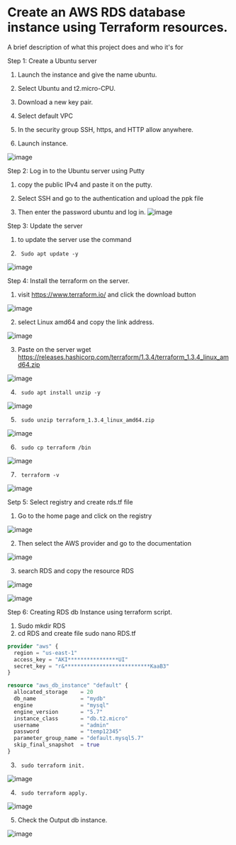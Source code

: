 
# Create an AWS RDS database instance using Terraform resources.

A brief description of what this project does and who it's for




Step 1:	Create a Ubuntu server

1. Launch the instance and give the name ubuntu.

2.	Select Ubuntu and t2.micro-CPU.
3.	Download a new key pair.
4.	Select default VPC
5.	In the security group SSH, https, and HTTP allow anywhere.
6.	Launch instance.

![image](https://github.com/dharmaraj257/Terraform-Projects/assets/100831265/76765ed0-f903-42f3-a087-93385398f451)

Step 2:	Log in to the Ubuntu server using Putty
1.	copy the public IPv4 and paste it on the putty.

2.	Select SSH and go to the authentication and upload the ppk file
3.	Then enter the password ubuntu and log in.
![image](https://github.com/dharmaraj257/Terraform-Projects/assets/100831265/910e792c-4754-4b40-bb99-1c158779b5aa)


Step 3:	Update the server
1.	to update the server use the command

2.	    Sudo apt update -y

![image](https://github.com/dharmaraj257/Terraform-Projects/assets/100831265/74173d73-abc7-4dbe-858d-8c22d3b3ab86)


Step 4:	Install the terraform on the server.
1.	visit https://www.terraform.io/ and click the download button

![image](https://github.com/dharmaraj257/Terraform-Projects/assets/100831265/1f615189-889b-41aa-9edb-89461ac65a2c)

2.	select Linux amd64 and copy the link address.

![image](https://github.com/dharmaraj257/Terraform-Projects/assets/100831265/76b22b22-d294-4d31-b24d-181464f09da5)

3.	Paste on the server wget https://releases.hashicorp.com/terraform/1.3.4/terraform_1.3.4_linux_amd64.zip

![image](https://github.com/dharmaraj257/Terraform-Projects/assets/100831265/4c809fe1-7960-47d3-a7ac-68b5bdd0eb84)

4.	    sudo apt install unzip -y

![image](https://github.com/dharmaraj257/Terraform-Projects/assets/100831265/2ce47bc7-c165-4d74-a377-f10888fd1e7a)

5.	    sudo unzip terraform_1.3.4_linux_amd64.zip

![image](https://github.com/dharmaraj257/Terraform-Projects/assets/100831265/43c9e7eb-7fcd-4667-af74-844aa19f12ba)

6.	    sudo cp terraform /bin

![image](https://github.com/dharmaraj257/Terraform-Projects/assets/100831265/6512a4dd-d1fb-495d-8aae-02f455c4ab09)

7.	    terraform -v
![image](https://github.com/dharmaraj257/Terraform-Projects/assets/100831265/30967659-0306-4fba-be06-dea66d2cd41c)

Setp 5:	Select registry and create rds.tf file
1. Go to the home page and click on the registry

![image](https://github.com/dharmaraj257/Terraform-Projects/assets/100831265/e9e4e5a8-4b0d-4b29-bdeb-e08822fb6a5e)

2.	Then select the AWS provider and go to the documentation

![image](https://github.com/dharmaraj257/Terraform-Projects/assets/100831265/fe1a5d95-c691-47d2-847a-f0d3f1fbd6d1)

3.	search RDS and copy the resource RDS    

![image](https://github.com/dharmaraj257/Terraform-Projects/assets/100831265/515c0585-756d-48ca-87e5-76fc35a7f570)

![image](https://github.com/dharmaraj257/Terraform-Projects/assets/100831265/b332ae20-9f8f-4673-b8e8-9282e3d045d7)


Step 6:	Creating RDS db Instance using terraform script.
1.	Sudo mkdir RDS
2.	cd RDS and create file sudo nano RDS.tf
```terraform
provider "aws" {
  region = "us-east-1"
  access_key = "AKI****************UI"
  secret_key = "r&***************************KaaB3"
}

resource "aws_db_instance" "default" {
  allocated_storage    = 20
  db_name              = "mydb"
  engine               = "mysql"
  engine_version       = "5.7"
  instance_class       = "db.t2.micro"
  username             = "admin"
  password             = "temp12345"
  parameter_group_name = "default.mysql5.7"
  skip_final_snapshot  = true
}
```
3.	    sudo terraform init.

![image](https://github.com/dharmaraj257/Hosting-a-Word-press-website-on-AWS/assets/100831265/65105b55-15e6-475f-8338-ca6b7997d755)

4.      sudo terraform apply.
![image](https://github.com/dharmaraj257/Hosting-a-Word-press-website-on-AWS/assets/100831265/1872c557-8b08-49f2-9580-3f7a9f8692ff)


 5. Check the Output db instance.

![image](https://github.com/dharmaraj257/Hosting-a-Word-press-website-on-AWS/assets/100831265/6d023b69-634d-4efe-b62e-14d0c2d9c3b9)




